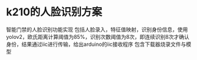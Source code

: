 # k210的人脸识别方案

智能门禁的人脸识别功能实现
包括人脸录入，特征值映射，识别身份信息，使用yolov2，欧氏距离计算阈值为85%，识别次数阈值为8次，即连续识别8次才确认身份，结果通过iic进行传输，给出arduino的iic接收程序
包含下载器烧录文件与模型
